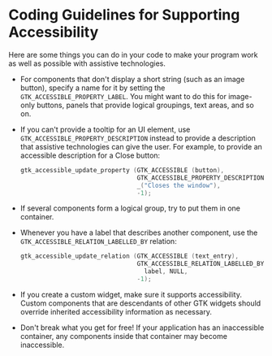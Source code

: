 # Coding Guidelines for Supporting Accessibility

Here are some things you can do in your code to make your program work as well
as possible with assistive technologies.

- For components that don't display a short string (such as an image button),
  specify a name for it by setting the `GTK_ACCESSIBLE_PROPERTY_LABEL`. You
  might want to do this for image-only buttons, panels that provide logical
  groupings, text areas, and so on.

- If you can't provide a tooltip for an UI element, use `GTK_ACCESSIBLE_PROPERTY_DESCRIPTION`
  instead to provide a description that assistive technologies can give the
  user. For example, to provide an accessible description for a Close button:

  ```c
  gtk_accessible_update_property (GTK_ACCESSIBLE (button),
                                  GTK_ACCESSIBLE_PROPERTY_DESCRIPTION,
                                  _("Closes the window"),
                                  -1);
  ```

- If several components form a logical group, try to put them in one container.

- Whenever you have a label that describes another component, use the
  `GTK_ACCESSIBLE_RELATION_LABELLED_BY` relation:

  ```c
  gtk_accessible_update_relation (GTK_ACCESSIBLE (text_entry),
                                  GTK_ACCESSIBLE_RELATION_LABELLED_BY,
                                    label, NULL,
                                  -1);
  ```

- If you create a custom widget, make sure it supports accessibility. Custom
  components that are descendants of other GTK widgets should override
  inherited accessibility information as necessary.

- Don't break what you get for free! If your application has an inaccessible
  container, any components inside that container may become inaccessible.
